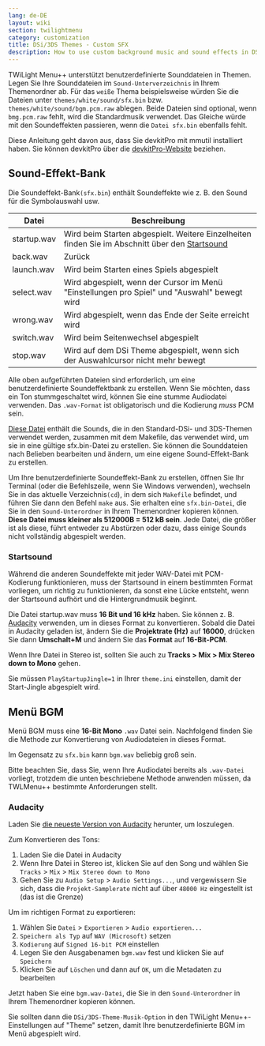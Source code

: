 ```yaml
---
lang: de-DE
layout: wiki
section: twilightmenu
category: customization
title: DSi/3DS Themes - Custom SFX
description: How to use custom background music and sound effects in DSi and 3DS themes for TWiLight Menu++
---
```


TWiLight Menu++ unterstützt benutzerdefinierte Sounddateien in Themen. Legen Sie Ihre Sounddateien im `Sound-Unterverzeichnis` in Ihrem Themenordner ab. Für das `weiße` Thema beispielsweise würden Sie die Dateien unter `themes/white/sound/sfx.bin` bzw. `themes/white/sound/bgm.pcm.raw` ablegen. Beide Dateien sind optional, wenn `bmg.pcm.raw` fehlt, wird die Standardmusik verwendet. Das Gleiche würde mit den Soundeffekten passieren, wenn die `Datei sfx.bin` ebenfalls fehlt.

Diese Anleitung geht davon aus, dass Sie devkitPro mit mmutil installiert haben. Sie können devkitPro über die [devkitPro-Website](https://devkitpro.org/wiki/Getting_Started) beziehen.

## Sound-Effekt-Bank
Die Soundeffekt-Bank`(sfx.bin`) enthält Soundeffekte wie z. B. den Sound für die Symbolauswahl usw.

| Datei       | Beschreibung                                                                                                     |
| ----------- | ---------------------------------------------------------------------------------------------------------------- |
| startup.wav | Wird beim Starten abgespielt. Weitere Einzelheiten finden Sie im Abschnitt über den [Startsound](#startup-sound) |
| back.wav    | Zurück                                                                                                           |
| launch.wav  | Wird beim Starten eines Spiels abgespielt                                                                        |
| select.wav  | Wird abgespielt, wenn der Cursor im Menü "Einstellungen pro Spiel" und "Auswahl" bewegt wird                     |
| wrong.wav   | Wird abgespielt, wenn das Ende der Seite erreicht wird                                                           |
| switch.wav  | Wird beim Seitenwechsel abgespielt                                                                               |
| stop.wav    | Wird auf dem DSi Theme abgespielt, wenn sich der Auswahlcursor nicht mehr bewegt                                 |

Alle oben aufgeführten Dateien sind erforderlich, um eine benutzerdefinierte Soundeffektbank zu erstellen. Wenn Sie möchten, dass ein Ton stummgeschaltet wird, können Sie eine stumme Audiodatei verwenden. Das `.wav-Format` ist obligatorisch und die Kodierung *muss* PCM sein.

[Diese Datei](/assets/files/sfx-example.zip) enthält die Sounds, die in den Standard-DSi- und 3DS-Themen verwendet werden, zusammen mit dem Makefile, das verwendet wird, um sie in eine gültige sfx.bin-Datei zu erstellen. Sie können die Sounddateien nach Belieben bearbeiten und ändern, um eine eigene Sound-Effekt-Bank zu erstellen.

Um Ihre benutzerdefinierte Soundeffekt-Bank zu erstellen, öffnen Sie Ihr Terminal (oder die Befehlszeile, wenn Sie Windows verwenden), wechseln Sie in das aktuelle Verzeichnis`(cd`), in dem sich `Makefile` befindet, und führen Sie dann den Befehl `make` aus. Sie erhalten eine `sfx.bin-Datei`, die Sie in den `Sound-Unterordner` in Ihrem Themenordner kopieren können. **Diese Datei muss kleiner als 512000B = 512 kB sein**. Jede Datei, die größer ist als diese, führt entweder zu Abstürzen oder dazu, dass einige Sounds nicht vollständig abgespielt werden.

### Startsound
Während die anderen Soundeffekte mit jeder WAV-Datei mit PCM-Kodierung funktionieren, muss der Startsound in einem bestimmten Format vorliegen, um richtig zu funktionieren, da sonst eine Lücke entsteht, wenn der Startsound aufhört und die Hintergrundmusik beginnt.

Die Datei startup.wav muss **16 Bit und 16 kHz** haben. Sie können z. B. [Audacity](https://github.com/audacity/audacity/releases/latest) verwenden, um in dieses Format zu konvertieren. Sobald die Datei in Audacity geladen ist, ändern Sie die **Projektrate (Hz)** auf **16000**, drücken Sie dann **Umschalt+M** und ändern Sie das **Format** auf **16-Bit-PCM**.

Wenn Ihre Datei in Stereo ist, sollten Sie auch zu **Tracks > Mix > Mix Stereo down to Mono** gehen.

Sie müssen `PlayStartupJingle=1` in Ihrer `theme.ini` einstellen, damit der Start-Jingle abgespielt wird.


## Menü BGM
Menü BGM muss eine **16-Bit Mono** `.wav` Datei sein. Nachfolgend finden Sie die Methode zur Konvertierung von Audiodateien in dieses Format.

Im Gegensatz zu `sfx.bin` kann `bgm.wav` beliebig groß sein.

Bitte beachten Sie, dass Sie, wenn Ihre Audiodatei bereits als `.wav-Datei` vorliegt, trotzdem die unten beschriebene Methode anwenden müssen, da TWLMenu++ bestimmte Anforderungen stellt.

### Audacity
Laden Sie [die neueste Version von Audacity](https://github.com/audacity/audacity/releases/latest) herunter, um loszulegen.

Zum Konvertieren des Tons:
1. Laden Sie die Datei in Audacity
1. Wenn Ihre Datei in Stereo ist, klicken Sie auf den Song und wählen Sie `Tracks` > `Mix` > `Mix Stereo down to Mono`
1. Gehen Sie zu `Audio Setup` > `Audio Settings...`, und vergewissern Sie sich, dass die `Projekt-Samplerate` nicht auf über `48000 Hz` eingestellt ist (das ist die Grenze)

Um im richtigen Format zu exportieren:
1. Wählen Sie `Datei` > `Exportieren` > `Audio exportieren...`
1. `Speichern als Typ` auf `WAV (Microsoft)` setzen
1. `Kodierung` auf `Signed 16-bit PCM` einstellen
1. Legen Sie den Ausgabenamen `bgm.wav` fest und klicken Sie auf `Speichern`
1. Klicken Sie auf `Löschen` und dann auf `OK`, um die Metadaten zu bearbeiten

Jetzt haben Sie eine `bgm.wav-Datei`, die Sie in den `Sound-Unterordner` in Ihrem Themenordner kopieren können.

Sie sollten dann die `DSi/3DS-Theme-Musik-Option` in den TWiLight Menu++-Einstellungen auf "Theme" setzen, damit Ihre benutzerdefinierte BGM im Menü abgespielt wird.
